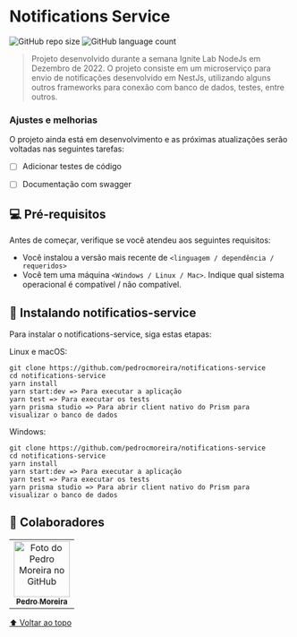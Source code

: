 # Notifications Service

![GitHub repo size](https://img.shields.io/github/repo-size/pedrocmoreira/notifications-service?style=for-the-badge)
![GitHub language count](https://img.shields.io/github/languages/count/pedrocmoreira/notifications-service?style=for-the-badge)

> Projeto desenvolvido durante a semana Ignite Lab NodeJs em Dezembro de 2022. O projeto consiste em um microserviço para envio de notificações desenvolvido em NestJs, utilizando alguns outros frameworks para conexão com banco de dados, testes, entre outros.

### Ajustes e melhorias

O projeto ainda está em desenvolvimento e as próximas atualizações serão voltadas nas seguintes tarefas:

- [ ] Adicionar testes de código
- [ ] Documentação com swagger


## 💻 Pré-requisitos

Antes de começar, verifique se você atendeu aos seguintes requisitos:
<!---Estes são apenas requisitos de exemplo. Adicionar, duplicar ou remover conforme necessário--->
* Você instalou a versão mais recente de `<linguagem / dependência / requeridos>`
* Você tem uma máquina `<Windows / Linux / Mac>`. Indique qual sistema operacional é compatível / não compatível.

## 🚀 Instalando notificatios-service

Para instalar o notifications-service, siga estas etapas:

Linux e macOS:
```
git clone https://github.com/pedrocmoreira/notifications-service
cd notifications-service
yarn install
yarn start:dev => Para executar a aplicação
yarn test => Para executar os tests
yarn prisma studio => Para abrir client nativo do Prism para visualizar o banco de dados
```

Windows:
```
git clone https://github.com/pedrocmoreira/notifications-service
cd notifications-service
yarn install
yarn start:dev => Para executar a aplicação
yarn test => Para executar os tests
yarn prisma studio => Para abrir client nativo do Prism para visualizar o banco de dados
```
## 🤝 Colaboradores
<table>
  <tr>
    <td align="center">
      <a href="#">
        <img src="https://avatars.githubusercontent.com/u/40441565?v=4" width="100px;" alt="Foto do Pedro Moreira no GitHub"/><br>
        <sub>
          <b>Pedro Moreira</b>
        </sub>
      </a>
    </td>
  </tr>
</table>

[⬆ Voltar ao topo](#notifications-service)<br>
